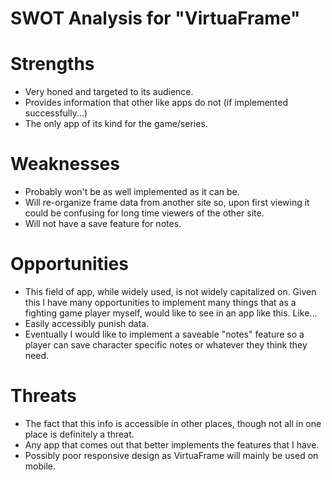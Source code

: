 # SWOT Analysis for "VirtuaFrame"

# Strengths
* Very honed and targeted to its audience.
* Provides information that other like apps do not (if implemented successfully...)
* The only app of its kind for the game/series.

# Weaknesses
* Probably won't be as well implemented as it can be.
* Will re-organize frame data from another site so, upon first viewing it could be confusing for long time viewers of the other site.
* Will not have a save feature for notes.

# Opportunities
* This field of app, while widely used, is not widely capitalized on. Given this I have many opportunities to implement many things that as a fighting game player myself, would like to see in an app like this. Like...
* Easily accessibly punish data.
* Eventually I would like to implement a saveable "notes" feature so a player can save character specific notes or whatever they think they need.

# Threats
* The fact that this info is accessible in other places, though not all in one place is definitely a threat.
* Any app that comes out that better implements the features that I have.
* Possibly poor responsive design as VirtuaFrame will mainly be used on mobile.


